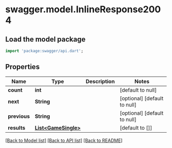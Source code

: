 # swagger.model.InlineResponse2004

## Load the model package
```dart
import 'package:swagger/api.dart';
```

## Properties
Name | Type | Description | Notes
------------ | ------------- | ------------- | -------------
**count** | **int** |  | [default to null]
**next** | **String** |  | [optional] [default to null]
**previous** | **String** |  | [optional] [default to null]
**results** | [**List&lt;GameSingle&gt;**](GameSingle.md) |  | [default to []]

[[Back to Model list]](../README.md#documentation-for-models) [[Back to API list]](../README.md#documentation-for-api-endpoints) [[Back to README]](../README.md)


